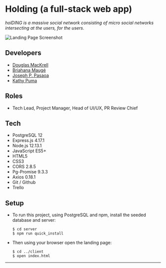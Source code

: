 # Holding (a full-stack web app)

*holDING is a massive social network consisting of micro social networks intersecting at the users, for the users.*

![Landing Page Screenshot](./readme/landing_screenshot.png)

## Developers
+ [Douglas MacKrell](https://github.com/DouglasMacKrell)
+ [Briahana Maugé](https://github.com/Briahana-Mauge)
+ [Joseph P. Pasaoa](https://github.com/joseph-p-pasaoa)
+ [Kathy Puma](https://github.com/KathyPuma)

## Roles
+ Tech Lead, Project Manager, Head of UI/UX, PR Review Chief

## Tech
+ PostgreSQL 12
+ Express.js 4.17.1
+ Node.js 12.13.1
+ JavaScript ES5+
+ HTML5
+ CSS3
+ CORS 2.8.5
+ Pg-Promise 9.3.3
+ Axios 0.18.1
+ Git / Github
+ Trello

## Setup
+ To run this project, using PostgreSQL and npm, install the seeded database and server:
  ```
  $ cd server
  $ npm run quick_install
  ```
+ Then using your browser open the landing page:
  ```
  $ cd ../client
  $ open index.html
  ```

---